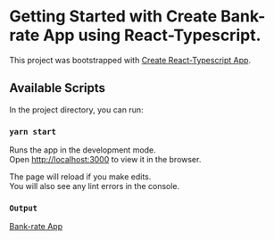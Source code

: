 # Getting Started with Create Bank-rate App using React-Typescript.

This project was bootstrapped with [Create React-Typescript App](https://github.com/yagnikvadi2003/bank-rate/).

## Available Scripts

In the project directory, you can run:

### `yarn start`

Runs the app in the development mode.\
Open [http://localhost:3000](http://localhost:3000) to view it in the browser.

The page will reload if you make edits.\
You will also see any lint errors in the console.

### `Output`

[Bank-rate App](https://github.com/yagnikvadi2003/bank-rate/blob/production/public/bank-rate.png)